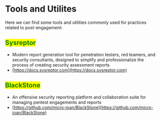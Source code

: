 # Tools and Utilites

Here we can find some tools and utilities commonly used for practices related to post-engagement:

## <mark style="color:green;">Sysreptor</mark>

* Modern report generation tool for penetration testers, red teamers, and security consultants, designed to simplify and professionalize the process of creating security assessment reports
* [https://docs.sysreptor.com](https://docs.sysreptor.com)

## <mark style="color:green;">BlackStone</mark>

* An offensive security reporting platform and collaboration suite for managing pentest engagements and reports
* [https://github.com/micro-joan/BlackStone](https://github.com/micro-joan/BlackStone)
